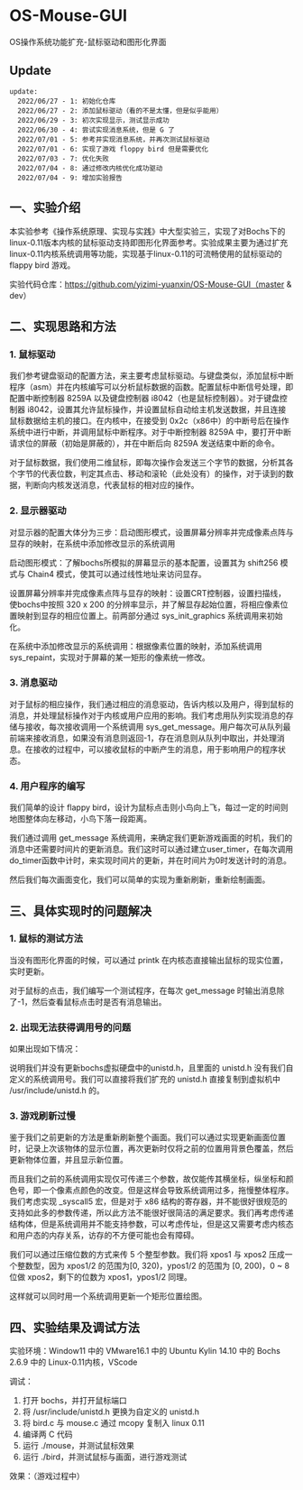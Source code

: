 # OS-Mouse-GUI
OS操作系统功能扩充-鼠标驱动和图形化界面

## Update
    
    update:
      2022/06/27 - 1: 初始化仓库
      2022/06/27 - 2: 添加鼠标驱动（看的不是太懂，但是似乎能用）
      2022/06/29 - 3: 初次实现显示，测试显示成功
      2022/06/30 - 4: 尝试实现消息系统，但是 G 了
      2022/07/01 - 5: 参考并实现消息系统，并再次测试鼠标驱动
      2022/07/01 - 6: 实现了游戏 floppy bird 但是需要优化
      2022/07/03 - 7: 优化失败
      2022/07/04 - 8: 通过修改内核优化成功驱动
      2022/07/04 - 9: 增加实验报告


## 一、实验介绍

本实验参考《操作系统原理、实现与实践》中大型实验三，实现了对Bochs下的linux-0.11版本内核的鼠标驱动支持即图形化界面参考。实验成果主要为通过扩充linux-0.11内核系统调用等功能，实现基于linux-0.11的可流畅使用的鼠标驱动的 flappy bird 游戏。

实验代码仓库：https://github.com/yizimi-yuanxin/OS-Mouse-GUI（master & dev）

## 二、实现思路和方法

### 1. 鼠标驱动

我们参考键盘驱动的配置方法，来主要考虑鼠标驱动。与键盘类似，添加鼠标中断程序（asm）并在内核编写可以分析鼠标数据的函数。配置鼠标中断信号处理，即配置中断控制器 8259A 以及键盘控制器 i8042（也是鼠标控制器）。对于键盘控制器 i8042，设置其允许鼠标操作，并设置鼠标自动给主机发送数据，并且连接鼠标数据给主机的接口。在内核中，在接受到 0x2c（x86中）的中断号后在操作系统中进行中断，并调用鼠标中断程序。对于中断控制器 8259A 中，要打开中断请求位的屏蔽（初始是屏蔽的），并在中断后向 8259A 发送结束中断的命令。

对于鼠标数据，我们使用二维鼠标，即每次操作会发送三个字节的数据，分析其各个字节的代表位数，判定其点击、移动和滚轮（此处没有）的操作，对于读到的数据，判断向内核发送消息，代表鼠标的相对应的操作。

### 2. 显示器驱动

对显示器的配置大体分为三步：启动图形模式，设置屏幕分辨率并完成像素点阵与显存的映射，在系统中添加修改显示的系统调用

启动图形模式：了解bochs所模拟的屏幕显示的基本配置，设置其为 shift256 模式与 Chain4 模式，使其可以通过线性地址来访问显存。

设置屏幕分辨率并完成像素点阵与显存的映射：设置CRT控制器，设置扫描线，使bochs中按照 320 x 200 的分辨率显示，并了解显存起始位置，将相应像素位置映射到显存的相应位置上。前两部分通过 sys_init_graphics 系统调用来初始化。

在系统中添加修改显示的系统调用：根据像素位置的映射，添加系统调用 sys_repaint，实现对于屏幕的某一矩形的像素统一修改。

### 3. 消息驱动

对于鼠标的相应操作，我们通过相应的消息驱动，告诉内核以及用户，得到鼠标的消息，并处理鼠标操作对于内核或用户应用的影响。我们考虑用队列实现消息的存储与接收，每次接收调用一个系统调用 sys_get_message。用户每次可从队列最前端来接收消息，如果没有消息则返回-1，存在消息则从队列中取出，并处理消息。在接收的过程中，可以接收鼠标的中断产生的消息，用于影响用户的程序状态。

### 4. 用户程序的编写

我们简单的设计 flappy bird，设计为鼠标点击则小鸟向上飞，每过一定的时间则地图整体向左移动，小鸟下落一段距离。

我们通过调用 get_message 系统调用，来确定我们更新游戏画面的时机，我们的消息中还需要时间片的更新消息。我们这时可以通过建立user_timer，在每次调用do_timer函数中计时，来实现时间片的更新，并在时间片为0时发送计时的消息。

然后我们每次画面变化，我们可以简单的实现为重新刷新，重新绘制画面。

## 三、具体实现时的问题解决

### 1. 鼠标的测试方法

当没有图形化界面的时候，可以通过 printk 在内核态直接输出鼠标的现实位置，实时更新。

对于鼠标的点击，我们编写一个测试程序，在每次 get_message 时输出消息除了-1，然后查看鼠标点击时是否有消息输出。

### 2. 出现无法获得调用号的问题

如果出现如下情况：

说明我们并没有更新bochs虚拟硬盘中的unistd.h，且里面的 unistd.h 没有我们自定义的系统调用号。我们可以直接将我们扩充的 unistd.h 直接复制到虚拟机中 /usr/include/unistd.h 的。

### 3. 游戏刷新过慢

鉴于我们之前更新的方法是重新刷新整个画面。我们可以通过实现更新画面位置时，记录上次该物体的显示位置，再次更新时仅将之前的位置用背景色覆盖，然后更新物体位置，并且显示新位置。

而且我们之前的系统调用实现仅可传递三个参数，故仅能传其横坐标，纵坐标和颜色号，即一个像素点颜色的改变。但是这样会导致系统调用过多，拖慢整体程序。我们考虑实现 _syscall5 宏，但是对于 x86 结构的寄存器，并不能很好很规范的支持如此多的参数传递，所以此方法不能很好很简洁的满足要求。我们再考虑传递结构体，但是系统调用并不能支持参数，可以考虑传址，但是这又需要考虑内核态和用户态的内存关系，访存的不方便可能也会有障碍。

我们可以通过压缩位数的方式来传 5 个整型参数。我们将 xpos1 与 xpos2 压成一个整数型，因为 xpos1/2 的范围为[0, 320)，ypos1/2 的范围为 [0, 200)，0 ~ 8 位做 xpos2，剩下的位数为 xpos1，ypos1/2 同理。

这样就可以同时用一个系统调用更新一个矩形位置绘图。

## 四、实验结果及调试方法

实验环境：Window11 中的 VMware16.1 中的 Ubuntu Kylin 14.10 中的 Bochs 2.6.9 中的 Linux-0.11内核，VScode

调试：

1.   打开 bochs，并打开鼠标端口
2.   将 /usr/include/unistd.h 更换为自定义的 unistd.h
3.   将 bird.c 与 mouse.c 通过 mcopy 复制入 linux 0.11
4.   编译两 C 代码
5.   运行 ./mouse，并测试鼠标效果
6.   运行 ./bird，并测试鼠标与画面，进行游戏测试

效果：（游戏过程中）

